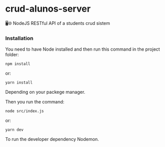 # crud-alunos-server
🖥🌐 NodeJS RESTful API of a students crud sistem

### Installation

You need to have Node installed and then run this command in the project folder:

```
npm install
```
or:
```
yarn install
```
Depending on your packege manager.

Then you run the command: 
```
node src/index.js
```
or: 
```
yarn dev
```
To run the developer dependency Nodemon.

